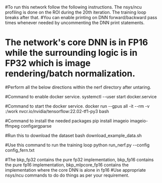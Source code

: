 #To run this network follow the following instructions. The nsys/ncu profiling is done on the ROI during the 20th iteration. The training loop breaks after that.
#You can enable printing on DNN forward/backward pass times whenever needed by uncommenting the DNN print statements. 
# The network's core DNN is in FP16 while the surrounding logic is in FP32 which is image rendering/batch normalization.

#Perform all the below directions within the nerf directory after untaring.

#Command to enable docker service.
systemctl --user start docker.service

#Command to start the docker service.
docker run --gpus all -it --rm -v <full path of your git clone for cs752-project repo>:/work nvcr.io/nvidia/tensorflow:22.02-tf1-py3 bash

#Command to install the needed packages
pip install imageio imageio-ffmpeg configargparse

#Run this to download the dataset
bash download_example_data.sh

#Use this command to run the training loop
python run_nerf.py --config config_fern.txt

#The bkp_fp32 contains the pure fp32 implementation, bkp_fp16 contains the pure fp16 implementation, bkp_mlpcore_fp16 contains the implementation where the core DNN is alone in fp16
#Use appropriate nsys/ncu commands to do do things as per your requirement.
